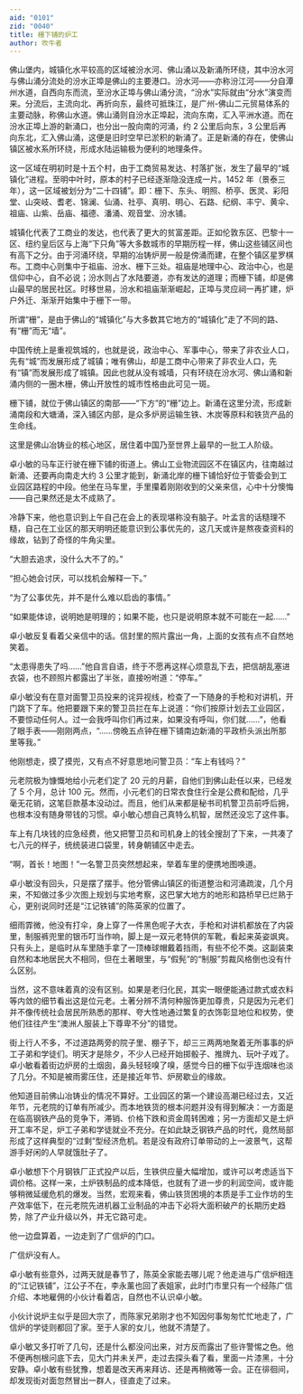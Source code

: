 ```yaml
---
aid: "0101"
zid: "0040"
title: 栅下铺的炉工
author: 吹牛者
---
```


佛山堡内，城镇化水平较高的区域被汾水河、佛山涌以及新涌所环绕，其中汾水河与佛山涌分流处的汾水正埠是佛山的主要港口。汾水河——亦称汾江河——分自潭州水道，自西向东而流，至汾水正埠与佛山涌分流，“汾水”实际就由“分水”演变而来。分流后，主流向北、再折向东，最终可抵珠江，是广州-佛山二元贸易体系的主要动脉，称佛山水道。佛山涌则自汾水正埠起，流向东南，汇入平洲水道。而在汾水正埠上游的新涌口，也分出一股向南的河涌，约 2 公里后向东，3 公里后再向东北，汇入佛山涌，这便是旧时空早已淤积的新涌了。正是新涌的存在，使佛山镇区被水系所环绕，形成水陆运输极为便利的地理条件。



这一区域在明初时是十五个村，由于工商贸易发达、村落扩张，发生了最早的“城镇化”进程。至明中叶时，原本的村子已经逐渐隐没连成一片。1452 年（景泰三年），这一区域被划分为“二十四铺”。即：栅下、东头、明照、桥亭、医灵、彩阳堂、山突岐、耆老、锦澜、仙涌、社亭、真明、明心、石路、纪纲、丰宁、黄伞、祖庙、山紫、岳庙、福德、潘涌、观音堂、汾水铺。



城镇化代表了工商业的发达，也代表了更大的贫富差距。正如伦敦东区、巴黎十一区、纽约皇后区与上海“下只角”等大多数城市的早期历程一样，佛山这些铺区间也有高下之分。由于河涌环绕，早期的冶铸炉房一般是傍涌而建，在整个镇区星罗棋布。工商中心则集中于祖庙、汾水、栅下三处。祖庙是地理中心、政治中心，也是信仰中心，自不必说；汾水则占了水陆要道，亦有发达的道理；而栅下铺，却是佛山最早的居民社区。时移世易，汾水和祖庙渐渐崛起，正埠与灵应祠一再扩建，炉户外迁、渐渐开始集中于栅下一带。



所谓“栅”，是由于佛山的“城镇化”与大多数其它地方的“城镇化”走了不同的路、有“栅”而无“墙”。



中国传统上是重视筑城的，也就是说，政治中心、军事中心，带来了非农业人口，先有“城”而发展形成了城镇；唯有佛山，却是工商中心带来了非农业人口，先有“镇”而发展形成了城镇。因此也就从没有城墙，只有环绕在汾水河、佛山涌和新涌内侧的一圈木栅，佛山开放性的城市性格由此可见一斑。



栅下铺，就位于佛山镇区的南部——“下方”的“栅”边上。新涌在这里分流，形成新涌南段和大塘涌，深入铺区内部，是众多炉房运输生铁、木炭等原料和铁货产品的生命线。



这里是佛山冶铸业的核心地区，居住着中国乃至世界上最早的一批工人阶级。



卓小敏的马车正行驶在栅下铺的街道上。佛山工业物流园区不在镇区内，往南越过新涌、还要再向南走大约 3 公里才能到，新涌北岸的栅下铺恰好位于管委会到工业园区路程的中段。他坐在马车里，手里攥着刚刚收到的父亲来信，心中十分懊悔——自己果然还是太不成熟了。



冷静下来，他也意识到上午自己在会上的表现堪称没有脑子。叶孟言的话糙理不糙，自己在工业区的那天明明还能意识到公事优先的，这几天或许是熬夜查资料的缘故，钻到了奇怪的牛角尖里。



“大胆去追求，没什么大不了的。”

“担心她会讨厌，可以找机会解释一下。”

“为了公事优先，并不是什么难以启齿的事情。”

“如果能体谅，说明她是明理的；如果不能，也只是说明原本就不可能在一起……”



卓小敏反复看着父亲信中的话。信封里的照片露出一角，上面的女孩有点不自然地笑着。



“太患得患失了吗……”他自言自语，终于不愿再这样心烦意乱下去，把信胡乱塞进衣袋，也不顾照片都露出了半张，直接吩咐道：“停车。”



卓小敏没有在意对面警卫员投来的诧异视线，检查了一下随身的手枪和对讲机，开门跳下了车。他把要跟下来的警卫员拦在车上说道：“你们按原计划去工业园区，不要惊动任何人。过一会我呼叫你们再过来，如果没有呼叫，你们就……”，他看了眼手表——刚刚两点，“……傍晚五点钟在栅下铺南边新涌的平政桥头派出所那里等我。”



他刚想走，摸了摸兜，又有点不好意思地问警卫员：“车上有钱吗？”



元老院极为慷慨地给小元老们定了 20 元的月薪，自他们到佛山赴任以来，已经发了 5 个月，总计 100 元。然而，小元老们的日常衣食住行全是公费和配给，几乎毫无花销，这笔巨款基本没动过。而且，他们从来都是秘书司机警卫员前呼后拥，也根本没有随身带钱的习惯。卓小敏心想自己真特么机智，居然还没忘了这件事。



车上有几块钱的应急经费，他又把警卫员和司机身上的钱全搜刮了下来，一共凑了七八元的样子，统统装进口袋里，转身朝铺区中走去。



“啊，首长！地图！”一名警卫员突然想起来，举着车里的便携地图唤道。



卓小敏没有回头，只是摆了摆手。他分管佛山镇区的街道整治和河涌疏浚，几个月来，不知做过多少次图上规划与实地考察，这巴掌大地方的地形和路桥早已烂熟于心，更别说同时还是“江记铁铺”的陈英家的位置了。



细雨霏微，他没有打伞，身上穿了一件黑色呢子大衣，手枪和对讲机都放在了内袋里，制服裤兜里的银币叮当作响，脚上是一双元老特供的军靴，看起来英姿飒爽。只有头上，是临时从车里随手拿了一顶棒球帽戴着挡雨，有些不伦不类。这副装束自然和本地居民大不相同，但在土著眼里，与“假髡”的“制服”剪裁风格倒也没有什么区别。



当然，这不意味着真的没有区别。如果是老归化民，其实一眼便能通过款式或衣料等内敛的细节看出这是位元老。土著分辨不清何种服饰更加尊贵，只是因为元老们并不像传统社会居民所熟悉的那样、夸大性地通过繁复的衣饰彰显地位和权势，使他们往往产生“澳洲人服装上下尊卑不分”的错觉。



街上行人不多，不过道路两旁的院子里、棚子下，却三三两两地聚着无所事事的炉工子弟和学徒们。明天才是除夕，不少人已经开始掷骰子、推牌九、玩叶子戏了。卓小敏看着街边炉房的土烟囱，鼻头轻轻嗅了嗅，感觉今日的栅下似乎连烟味也淡了几分。不知是被雨雾压住，还是接近年节、炉房歇业的缘故。



他知道目前佛山冶铸业的情况不算好。工业园区的第一个建设高潮已经过去，又近年节，元老院的订单有所减少。而本地铁货的根本问题并没有得到解决：一方面是在临高钢铁产品的竞争下，滞销、价格下跌和资金周转困难；另一方面却又是土炉开工率不足，炉工子弟和学徒就业不充分。在如此缺乏钢铁产品的时代，竟然局部形成了这样典型的“过剩”型经济危机。若是没有政府订单带动的上一波景气，这帮游手好闲的人早就饿肚子了。



卓小敏想下个月钢铁厂正式投产以后，生铁供应量大幅增加，或许可以考虑适当下调价格。这样一来，土炉铁制品的成本降低，也就有了进一步的利润空间，或许能够稍微延缓危机的爆发。当然，宏观来看，佛山铁货困境的本质是手工业作坊的生产效率低下，在元老院先进机器工业制品的冲击下必将大面积破产的长期历史趋势，除了产业升级以外，并无它路可走。



他一边盘算着，一边走到了广信炉的门口。



广信炉没有人。



卓小敏有些意外，过两天就是春节了，陈英全家能去哪儿呢？他走进与广信炉相连的“江记铁铺”，江公子不在，李永薰也回了表姐家，此时门市里只有一个经陈广信介绍、本地雇佣的小伙计看着店，自然也不认识卓小敏。



小伙计说炉主似乎是回大宗了，而陈家兄弟刚才也不知因何事匆匆忙忙地走了，广信炉的学徒则都回了家。至于人家的女儿，他就不清楚了。



卓小敏又多打听了几句，还是什么都没问出来，对方反而露出了些许警惕之色。他不便再刨根问底下去，见大门并未关严，走过去探头看了看，里面一片漆黑，十分安静。卓小敏有些犹豫，想着是改天再来拜访、还是再稍微等一会。正在徘徊间，却发现街对面忽然冒出一群人，径直走了过来。


